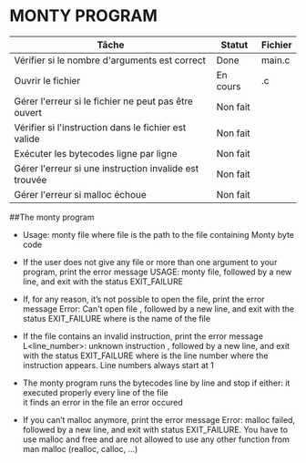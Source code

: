 # MONTY PROGRAM

| Tâche | Statut | Fichier |
|-------|--------|--------|
| Vérifier si le nombre d'arguments est correct | Done | main.c |
| Ouvrir le fichier | En cours | .c |
| Gérer l'erreur si le fichier ne peut pas être ouvert | Non fait |
| Vérifier si l'instruction dans le fichier est valide | Non fait |
| Exécuter les bytecodes ligne par ligne | Non fait |
| Gérer l'erreur si une instruction invalide est trouvée | Non fait |
| Gérer l'erreur si malloc échoue | Non fait |

##The monty program

- Usage: monty file
where file is the path to the file containing Monty byte code

- If the user does not give any file or more than one argument to your program, print the error message USAGE: monty file, followed by a new line, and exit with the status EXIT_FAILURE

- If, for any reason, it’s not possible to open the file, print the error message Error: Can't open file <file>, followed by a new line, and exit with the status EXIT_FAILURE
where <file> is the name of the file

- If the file contains an invalid instruction, print the error message L<line_number>: unknown instruction <opcode>, followed by a new line, and exit with the status EXIT_FAILURE
where is the line number where the instruction appears.
Line numbers always start at 1

- The monty program runs the bytecodes line by line and stop if either:
it executed properly every line of the file  
it finds an error in the file an error occured  

- If you can’t malloc anymore, print the error message Error: malloc failed, followed by a new line, and exit with status EXIT_FAILURE.
You have to use malloc and free and are not allowed to use any other function from man malloc (realloc, calloc, …)
